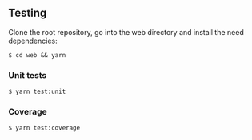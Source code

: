 ## Testing

Clone the root repository, go into the web directory and install the need dependencies:

``$ cd web && yarn``

### Unit tests

``$ yarn test:unit``

### Coverage

``$ yarn test:coverage``